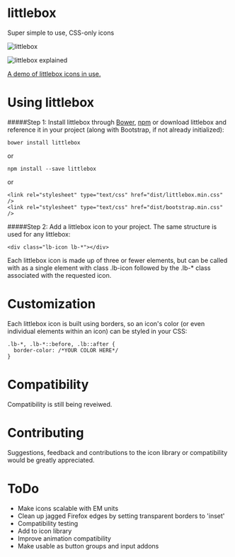 # littlebox
Super simple to use, CSS-only icons

![littlebox](http://littlebox.cabmaddux.com/lib/lblogoPNG.png "littlebox logo")

![littlebox explained](http://littlebox.cabmaddux.com/lib/lbexplained.png "littlebox explained")

[A demo of littlebox icons in use.](http://littlebox.cabmaddux.com "littlebox")

# Using littlebox

#####Step 1: Install littlebox through [Bower](http://bower.io/search/?q=littlebox), [npm](https://www.npmjs.com/search?q=littlebox) or download littlebox and reference it in your project (along with Bootstrap, if not already initialized):
```
bower install littlebox
```

or

```
npm install --save littlebox
```

or

```
<link rel="stylesheet" type="text/css" href="dist/littlebox.min.css" />
<link rel="stylesheet" type="text/css" href="dist/bootstrap.min.css" />
```

#####Step 2: Add a littlebox icon to your project. The same structure is used for any littlebox:
```
<div class="lb-icon lb-*"></div>
```

Each littlebox icon is made up of three or fewer elements, but can be called with as a single element with class .lb-icon followed by the .lb-* class associated with the requested icon.

# Customization
Each littlebox icon is built using borders, so an icon's color (or even individual elements within an icon) can be styled in your CSS:

```
.lb-*, .lb-*::before, .lb::after {
  border-color: /*YOUR COLOR HERE*/
}
```

# Compatibility
Compatibility is still being reveiwed. 

# Contributing
Suggestions, feedback and contributions to the icon library or compatibility would be greatly appreciated.

# ToDo
* Make icons scalable with EM units
* Clean up jagged Firefox edges by setting transparent borders to 'inset'
* Compatibility testing
* Add to icon library
* Improve animation compatibility
* Make usable as button groups and input addons


